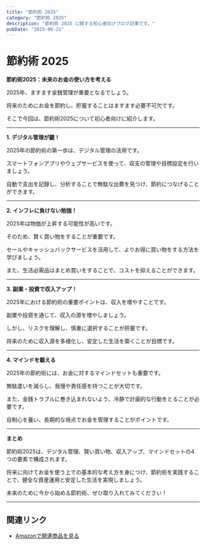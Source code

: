 ```yaml
---
title: "節約術 2025"
category: "節約術 2025"
description: "節約術 2025 に関する初心者向けブログ記事です。"
pubDate: "2025-06-21"
---
```


# 節約術 2025

**節約術2025：未来のお金の使い方を考える**

2025年、ますます金銭管理が重要となるでしょう。

将来のためにお金を節約し、貯蓄することはますます必要不可欠です。

そこで今回は、節約術2025について初心者向けに紹介します。



---

**1. デジタル管理が鍵！**

2025年の節約術の第一歩は、デジタル管理の活用です。

スマートフォンアプリやウェブサービスを使って、収支の管理や目標設定を行いましょう。

自動で支出を記録し、分析することで無駄な出費を見つけ、節約につなげることができます。



---

**2. インフレに負けない勉強！**

2025年は物価が上昇する可能性が高いです。

そのため、賢く買い物をすることが重要です。

セールやキャッシュバックサービスを活用して、よりお得に買い物をする方法を学びましょう。

また、生活必需品はまとめ買いをすることで、コストを抑えることができます。



---

**3. 副業・投資で収入アップ！**

2025年における節約術の重要ポイントは、収入を増やすことです。

副業や投資を通じて、収入の源を増やしましょう。

しかし、リスクを理解し、慎重に選択することが肝要です。

将来のために収入源を多様化し、安定した生活を築くことが目標です。



---

**4. マインドを鍛える**

2025年の節約術には、お金に対するマインドセットも重要です。

無駄遣いを減らし、我慢や責任感を持つことが大切です。

また、金銭トラブルに巻き込まれないよう、冷静で計画的な行動をとることが必要です。

自制心を養い、長期的な視点でお金を管理することがポイントです。



---

**まとめ**

節約術2025は、デジタル管理、賢い買い物、収入アップ、マインドセットの4つの要素で構成されます。

将来に向けてお金を使う上での基本的な考え方を身につけ、節約術を実践することで、健全な資産運用と安定した生活を実現しましょう。

未来のために今から始める節約術、ぜひ取り入れてみてください！

---

## 関連リンク

- [Amazonで関連商品を見る](https://www.amazon.co.jp/s?k=%E7%AF%80%E7%B4%84%E8%A1%93+2025&tag=autowritehubai-22)
